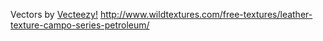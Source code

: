 Vectors by <a rel="nofollow" href="https://www.Vecteezy.com/">Vecteezy!</a>
http://www.wildtextures.com/free-textures/leather-texture-campo-series-petroleum/